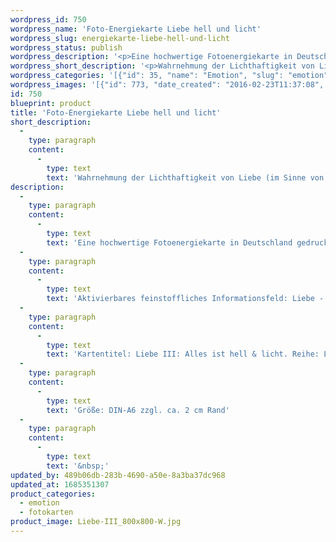 ```yaml
---
wordpress_id: 750
wordpress_name: 'Foto-Energiekarte Liebe hell und licht'
wordpress_slug: energiekarte-liebe-hell-und-licht
wordpress_status: publish
wordpress_description: '<p>Eine hochwertige Fotoenergiekarte in Deutschland gedruckt und in Handarbeit laminiert.  Sie ist in Postkartengröße (DIN-A6) gut zu transportieren und kann auch auf den Körper aufgelegt werden.</p><p>Aktivierbares feinstoffliches Informationsfeld: Liebe - Hoffnung - Wachstum - Ausdehnung - Fülle - Geborgenheit: Entwicklung von Liebe in ihrer reinsten Form. Liebe in dieser reinen Form in sich selbst und im eigenen Umfeld wahrnehmen und sich auf diese fokussieren (Ausrichten mit seiner Aufmerksamkeit). Stärkung der inneren Ausrichtung auf "Lichthaftigkeit" (im Sinnen von Reinheit und Klahreit) in der Liebe. Liebe als hoffnunggebend und stärkend erleben.</p><p>Kartentitel: Liebe III: Alles ist hell &amp; licht. Reihe: Liebe.</p><p>Größe: DIN-A6 zzgl. ca. 2 cm Rand<br />Andere Formate sind individuell für Sie innerhalb weniger Tage herstellbar. Bitte kontaktieren Sie uns hierfür unter <a href="mailto:info@elvedenverlag.de">info@elvedenverlag.de</a>.</p><p><a href="https://my.feenbaum.de/anwendung-energiebilder-foto-laminiert/">Anwendungshinweise</a>      <a href="https://my.feenbaum.de/produktinformationen-fotokarten/">Produktinformationen</a></p><p>&nbsp;</p>'
wordpress_short_description: '<p>Wahrnehmung der Lichthaftigkeit von Liebe (im Sinne von Reinheit und Klarheit)<br /><em>Hinweis: Das Wasserzeichen „Elveden Verlag Energiebild“ wird nicht mit gedruckt</em></p>'
wordpress_categories: '[{"id": 35, "name": "Emotion", "slug": "emotion"}, {"id": 23, "name": "Fotokarten", "slug": "fotokarten"}]'
wordpress_images: '[{"id": 773, "date_created": "2016-02-23T11:37:08", "date_created_gmt": "2016-02-23T09:37:08", "date_modified": "2016-02-23T11:37:08", "date_modified_gmt": "2016-02-23T09:37:08", "src": "https://my.feenbaum.de/wp-content/uploads/2016/02/Liebe-III_800x800-W.jpg", "name": "Liebe-III_800x800-W", "alt": ""}]'
id: 750
blueprint: product
title: 'Foto-Energiekarte Liebe hell und licht'
short_description:
  -
    type: paragraph
    content:
      -
        type: text
        text: 'Wahrnehmung der Lichthaftigkeit von Liebe (im Sinne von Reinheit und Klarheit)'
description:
  -
    type: paragraph
    content:
      -
        type: text
        text: 'Eine hochwertige Fotoenergiekarte in Deutschland gedruckt und in Handarbeit laminiert.  Sie ist in Postkartengröße (DIN-A6) gut zu transportieren und kann auch auf den Körper aufgelegt werden.'
  -
    type: paragraph
    content:
      -
        type: text
        text: 'Aktivierbares feinstoffliches Informationsfeld: Liebe - Hoffnung - Wachstum - Ausdehnung - Fülle - Geborgenheit: Entwicklung von Liebe in ihrer reinsten Form. Liebe in dieser reinen Form in sich selbst und im eigenen Umfeld wahrnehmen und sich auf diese fokussieren (Ausrichten mit seiner Aufmerksamkeit). Stärkung der inneren Ausrichtung auf "Lichthaftigkeit" (im Sinnen von Reinheit und Klahreit) in der Liebe. Liebe als hoffnunggebend und stärkend erleben.'
  -
    type: paragraph
    content:
      -
        type: text
        text: 'Kartentitel: Liebe III: Alles ist hell & licht. Reihe: Liebe.'
  -
    type: paragraph
    content:
      -
        type: text
        text: 'Größe: DIN-A6 zzgl. ca. 2 cm Rand'
  -
    type: paragraph
    content:
      -
        type: text
        text: '&nbsp;'
updated_by: 489b06db-283b-4690-a50e-8a3ba37dc968
updated_at: 1685351307
product_categories:
  - emotion
  - fotokarten
product_image: Liebe-III_800x800-W.jpg
---
```

